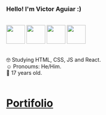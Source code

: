 ### Hello! I'm Victor Aguiar :)
<br/>
<div id="conjunt">
 <a href="https://github.com/victor-4guiar"><img height="50" width="50" src="https://media.discordapp.net/attachments/918659534338269224/1020869397788766310/0.png?width=427&height=427" /></a>
 <a href="https://github.com/victor-4guiar"><img height="50" width="50" src="https://media.discordapp.net/attachments/918659534338269224/1020869398375960646/1.png?width=427&height=427" /></a>
 <a href="https://github.com/victor-4guiar"><img height="50" width="50" src="https://media.discordapp.net/attachments/918659534338269224/1020869396710830140/2.png?width=427&height=427" /></a>
 <a href="https://github.com/victor-4guiar"><img height="50" width="50" src="https://media.discordapp.net/attachments/918659534338269224/1020869397306417233/3.png?width=427&height=427" /></a>
</div><br/>

🤓 Studying HTML, CSS, JS and React.<br>
☺️ Pronoums: He/Him.<br>
🧍 17 years old.<br><br>
<a href="https://github.com/victor-4guiar">
 <a href="https://victor-4guiar.github.io/portifolio-victor/" rel="external" target="_blank"><h1>Portifolio</h1></a>
